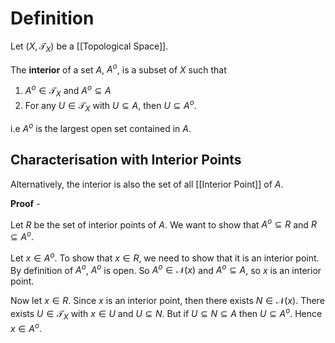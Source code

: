 # Definition

Let $(X, \mathcal{T}_{X})$ be a [[Topological Space]].

The **interior** of a set $A$, $A^o$, is a subset of $X$ such that

1. $A^o \in \mathcal{T}_{X}$ and $A^o \subseteq A$
2. For any $U \in \mathcal{T}_{X}$ with $U \subseteq A$, then $U \subseteq A^o$.

i.e $A^o$ is the largest open set contained in $A$.

## Characterisation with Interior Points

Alternatively, the interior is also the set of all [[Interior Point]] of $A$.

**Proof** - 

Let $R$ be the set of interior points of $A$. We want to show that $A^o \subseteq R$ and $R \subseteq A^o$.

Let $x \in A^o$. To show that $x \in R$, we need to show that it is an interior point. By definition of $A^o$, $A^o$ is open. So $A^o \in \mathcal{N}(x)$ and $A^o \subseteq A$, so $x$ is an interior point.

Now let $x \in R$. Since $x$ is an interior point, then there exists $N \in \mathcal{N}(x)$. There exists $U \in \mathcal{T}_{X}$ with $x \in U$ and $U \subseteq N$. But if $U \subseteq N \subseteq A$ then $U \subseteq A^o$. Hence $x \in A^o$.
